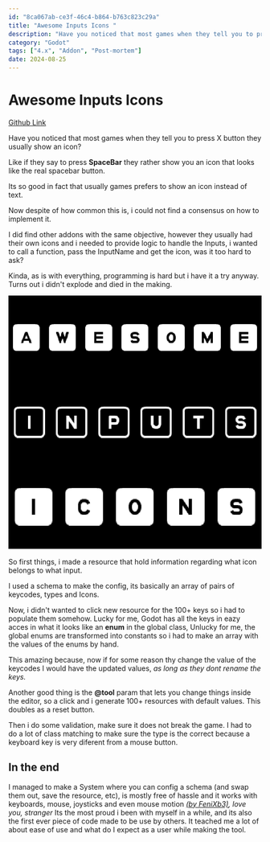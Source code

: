 ```yaml
---
id: "8ca067ab-ce3f-46c4-b864-b763c823c29a"
title: "Awesome Inputs Icons "
description: "Have you noticed that most games when they tell you to press X button they usually show an icon?"
category: "Godot"
tags: ["4.x", "Addon", "Post-mortem"]
date: 2024-08-25
---
```


# Awesome Inputs Icons

[Github Link](https://github.com/DaviD4Chirino/Awesome-Input-Icons)

Have you noticed that most games when they tell you to press X button they usually show an icon?

Like if they say to press **SpaceBar** they rather show you an icon that looks like the real spacebar button.

Its so good in fact that usually games prefers to show an icon instead of text.

Now despite of how common this is, i could not find a consensus on how to implement it.

I did find other addons with the same objective, however they usually had their own icons and i needed to provide logic to handle the Inputs, i wanted to call a function, pass the InputName and get the icon, was it too hard to ask?

Kinda, as is with everything, programming is hard but i have it a try anyway. Turns out i didn't explode and died in the making.

![Awesome Inputs Icons plugin icon](https://raw.githubusercontent.com/DaviD4Chirino/Awesome-Input-Icons/main/addons/awesome_input_icons/plugin_icon.png)

So first things, i made a resource that hold information regarding what icon belongs to what input.

I used a schema to make the config, its basically an array of pairs of keycodes, types and Icons.

Now, i didn't wanted to click new resource for the 100+ keys so i had to populate them somehow. Lucky for me, Godot has all the keys in eazy acces in what it looks like an **enum** in the global class, Unlucky for me, the global enums are transformed into constants so i had to make an array with the values of the enums by hand.

This amazing because, now if for some reason thy change the value of the keycodes I would have the updated values, _as long as they dont rename the keys._

Another good thing is the **@tool** param that lets you change things inside the editor, so a click and i generate 100+ resources with default values. This doubles as a reset button.

Then i do some validation, make sure it does not break the game. I had to do a lot of class matching to make sure the type is the correct because a keyboard key is very diferent from a mouse button.

## In the end

I managed to make a System where you can config a schema (and swap them out, save the resource, etc), is mostly free of hassle and it works with keyboards, mouse, joysticks and even mouse motion _[(by FeniXb3)](https://github.com/FeniXb3), love you, stranger_
Its the most proud i been with myself in a while, and its also the first ever piece of code made to be use by others. It teached me a lot of about ease of use and what do I expect as a user while making the tool.
